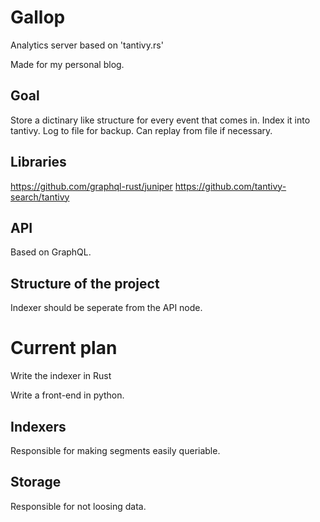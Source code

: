 
# Gallop

Analytics server based on 'tantivy.rs'

Made for my personal blog.

## Goal

Store a dictinary like structure for every event that comes in. Index it into tantivy. Log to file for backup. Can replay from file if necessary. 

## Libraries

https://github.com/graphql-rust/juniper
https://github.com/tantivy-search/tantivy

## API

Based on GraphQL.

## Structure of the project

Indexer should be seperate from the API node. 


# Current plan
Write the indexer in Rust

Write a front-end in python. 


## Indexers
Responsible for making segments easily queriable.

## Storage
Responsible for not loosing data.
